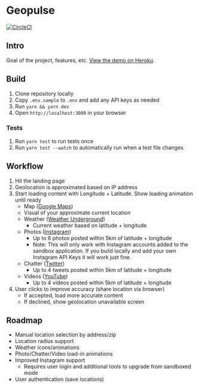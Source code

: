 # Geopulse

[![CircleCI](https://circleci.com/gh/seriouslysean/geopulse-app/tree/master.svg?style=svg)](https://circleci.com/gh/seriouslysean/geopulse-app/tree/master)

## Intro

Goal of the project, features, etc. [View the demo on Heroku](https://geopulse-app.herokuapp.com/).

## Build

1. Clone repository locally
1. Copy `.env.sample` to `.env` and add any API keys as needed
1. Run `yarn && yarn dev`
1. Open `http://localhost:3000` in your browser

### Tests

1. Run `yarn test` to run tests once
1. Run `yarn test --watch` to automatically run when a test file changes

## Workflow

1. Hit the landing page
1. Geolocation is approximated based on IP address
1. Start loading content with Longitude + Latitude. Show loading animation until ready
   * Map ([Google Maps](https://developers.google.com/maps/))
   * Visual of your approximate current location
   * Weather ([Weather Underground](https://www.wunderground.com/weather/api/))
     * Current weather based on latitude + longitude
   * Photos ([Instagram](https://www.instagram.com/developer/))
     * Up to 6 photos posted within 5km of latitude + longitude
     * Note: This will only work with Instagram accounts added to the sandbox application. If you build locally and add your own Instagram API Keys it will work just fine.
   * Chatter ([Twitter](https://developer.twitter.com/))
     * Up to 4 tweets posted within 5km of latitude + longitude
   * Videos ([YouTube](https://developers.google.com/youtube/))
     * Up to 4 videos posted within 5km of latitude + longitude
1. User clicks to improve accuracy (share location via browser)
   * If accepted, load more accurate content
   * If declined, show geolocation unavailable screen

## Roadmap

* Manual location selection by address/zip
* Location radius support
* Weather icons/animations
* Photo/Chatter/Video load-in animations
* Improved Instagram support
  * Requires user login and additional tools to upgrade from sandboxed mode
* User authentication (save locations)
